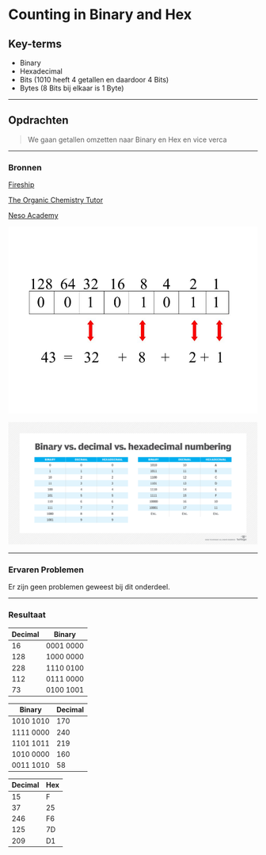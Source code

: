 # Counting in Binary and Hex

## Key-terms
- Binary
- Hexadecimal
- Bits (1010 heeft 4 getallen en daardoor 4 Bits)
- Bytes (8 Bits bij elkaar is 1 Byte)
  
---
## Opdrachten
> We gaan getallen omzetten naar Binary en Hex en vice verca
---

### Bronnen
[Fireship](https://www.youtube.com/watch?v=zDNaUi2cjv4)

[The Organic Chemistry Tutor](https://www.youtube.com/watch?v=rsxT4FfRBaM)

[Neso Academy](https://www.youtube.com/watch?v=WGN4NWICTpQ)

![AfbeeldingVoorbeelBinary](../00_includes/02_Cloud_1/04_Counting_in_binary_and_hex/slide_14.jpeg)

![afbeeldingHex](../00_includes/02_Cloud_1/04_Counting_in_binary_and_hex/binary_vs_decimal_vs_hexadecimal_numbering-f.png)





---

### Ervaren Problemen

Er zijn geen problemen geweest bij dit onderdeel.

---
### Resultaat

| Decimal           | Binary            |
|--- |--- |
| 16                | 0001 0000         |
| 128               | 1000 0000         |
| 228               | 1110 0100         |
| 112               | 0111 0000         |
| 73                | 0100 1001         |


| Binary            | Decimal           |
|--- | --- |               
| 1010 1010         | 170               |            
| 1111 0000         | 240               |       
| 1101 1011         | 219               |       
| 1010 0000         | 160               |       
| 0011 1010         | 58                |       

| Decimal           |Hex|
|---                |---|
| 15                | F                 |
| 37                | 25                |
| 246               | F6                |
| 125               | 7D                |
| 209               | D1                |
